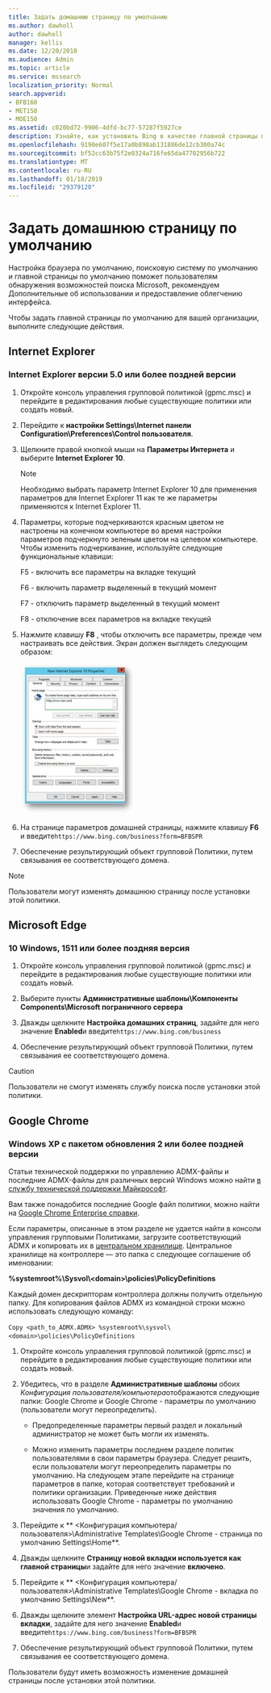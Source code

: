 ```yaml
---
title: Задать домашнюю страницу по умолчанию
ms.author: dawholl
author: dawholl
manager: kellis
ms.date: 12/20/2018
ms.audience: Admin
ms.topic: article
ms.service: mssearch
localization_priority: Normal
search.appverid:
- BFB160
- MET150
- MOE150
ms.assetid: c020bd72-9906-4dfd-bc77-57287f5927ce
description: Узнайте, как установить Bing в качестве главной страницы по умолчанию для поиска Microsoft для вашей организации.
ms.openlocfilehash: 9190e607f5e17a0b898ab131886de12cb300a74c
ms.sourcegitcommit: bf52cc63b75f2e0324a716fe65da47702956b722
ms.translationtype: MT
ms.contentlocale: ru-RU
ms.lasthandoff: 01/18/2019
ms.locfileid: "29379120"
---
```

# <a name="set-default-homepage"></a>Задать домашнюю страницу по умолчанию

Настройка браузера по умолчанию, поисковую систему по умолчанию и главной страницы по умолчанию поможет пользователям обнаружения возможностей поиска Microsoft, рекомендуем Дополнительные об использовании и предоставление облегчению интерфейса.
  
Чтобы задать главной страницы по умолчанию для вашей организации, выполните следующие действия.
  
## <a name="internet-explorer"></a>Internet Explorer

### <a name="internet-explorer-50-or-later"></a>Internet Explorer версии 5.0 или более поздней версии

1. Откройте консоль управления групповой политикой (gpmc.msc) и перейдите в редактирования любые существующие политики или создать новый.
    
2. Перейдите к **настройки Settings\Internet панели Configuration\Preferences\Control пользователя**.
    
3. Щелкните правой кнопкой мыши на **Параметры Интернета** и выберите **Internet Explorer 10**.
    
    > [!NOTE]
    > Необходимо выбрать параметр Internet Explorer 10 для применения параметров для Internet Explorer 11 как те же параметры применяются к Internet Explorer 11. 
  
4. Параметры, которые подчеркиваются красным цветом не настроены на конечном компьютере во время настройки параметров подчеркнуто зеленым цветом на целевом компьютере. Чтобы изменить подчеркивание, используйте следующие функциональные клавиши:
    
    F5 - включить все параметры на вкладке текущий
    
    F6 - включить параметр выделенный в текущий момент
    
    F7 - отключить параметр выделенный в текущий момент
    
    F8 - отключение всех параметров на вкладке текущей
    
5. Нажмите клавишу **F8** , чтобы отключить все параметры, прежде чем настраивать все действия. Экран должен выглядеть следующим образом: 
    
    ![Диалоговое окно Свойства Internet Explorer 10](media/2fd55755-5007-4e33-a795-c42ce2fcef4a.jpg)
  
6. На странице параметров домашней страницы, нажмите клавишу **F6** и введите`https://www.bing.com/business?form=BFBSPR`
    
7. Обеспечение результирующий объект групповой Политики, путем связывания ее соответствующего домена.
    
> [!NOTE]
> Пользователи могут изменять домашнюю страницу после установки этой политики. 
  
## <a name="microsoft-edge"></a>Microsoft Edge

### <a name="windows-10-version-1511-or-later"></a>10 Windows, 1511 или более поздняя версия

1. Откройте консоль управления групповой политикой (gpmc.msc) и перейдите в редактирования любые существующие политики или создать новый.
    
2. Выберите пункты **Административные шаблоны\Компоненты Components\Microsoft пограничного сервера**
    
1. Дважды щелкните **Настройка домашних страниц**, задайте для него значение **Enabled**и введите`https://www.bing.com/business`
    
3. Обеспечение результирующий объект групповой Политики, путем связывания ее соответствующего домена.
    
> [!CAUTION]
> Пользователи не смогут изменять службу поиска после установки этой политики. 
  
## <a name="google-chrome"></a>Google Chrome

### <a name="windows-xp-sp2-or-later"></a>Windows XP с пакетом обновления 2 или более поздней версии

Статьи технической поддержки по управлению ADMX-файлы и последние ADMX-файлы для различных версий Windows можно найти [в службу технической поддержки Майкрософт](https://support.microsoft.com/en-us/help/3087759/how-to-create-and-manage-the-central-store-for-group-policy-administra).

Вам также понадобится последние Google файл политики, можно найти на [Google Chrome Enterprise справки](https://support.google.com/chrome/a/answer/187202).
  
Если параметры, описанные в этом разделе не удается найти в консоли управления групповыми Политиками, загрузите соответствующий ADMX и копировать их в [центральном хранилище](https://docs.microsoft.com/en-us/previous-versions/windows/it-pro/windows-vista/cc748955%28v%3dws.10%29). Центральное хранилище на контроллере — это папка с следующее соглашение об именовании:
  
 **%systemroot%\Sysvol\\<domain\>\policies\PolicyDefinitions**
  
Каждый домен дескрипторам контроллера должны получить отдельную папку. Для копирования файлов ADMX из командной строки можно использовать следующую команду:
  
 `Copy <path_to_ADMX.ADMX> %systemroot%\sysvol\<domain>\policies\PolicyDefinitions`
  
1. Откройте консоль управления групповой политикой (gpmc.msc) и перейдите в редактирования любые существующие политики или создать новый.
    
2. Убедитесь, что в разделе **Административные шаблоны** обоих *Конфигурация пользователя/компьютера*отображаются следующие папки: Google Chrome и Google Chrome - параметры по умолчанию (пользователи могут переопределить).
    
   - Предопределенные параметры первый раздел и локальный администратор не может быть могли их изменять.
    
   - Можно изменить параметры последнем разделе политик пользователями в свои параметры браузера. Следует решить, если пользователи могут переопределить параметры по умолчанию. На следующем этапе перейдите на странице параметров в папке, которая соответствует требований и политики организации. Приведенные ниже действия использовать Google Chrome - параметры по умолчанию значения по умолчанию.
    
3. Перейдите к ** &lt;Конфигурация компьютера/пользователя&gt;\Administrative Templates\Google Chrome - страница по умолчанию Settings\Home**.
    
4. Дважды щелкните **Страницу новой вкладки используется как главной страницы**и задайте для него значение **включено**.
    
5. Перейдите к ** &lt;Конфигурация компьютера/пользователя&gt;\Administrative Templates\Google Chrome - вкладка по умолчанию Settings\New**.
    
6. Дважды щелкните элемент **Настройка URL-адрес новой страницы вкладки**, задайте для него значение **Enabled**и введите`https://www.bing.com/business?form=BFBSPR`
    
7. Обеспечение результирующий объект групповой Политики, путем связывания ее соответствующего домена.
    
Пользователи будут иметь возможность изменение домашней страницы после установки этой политики.
